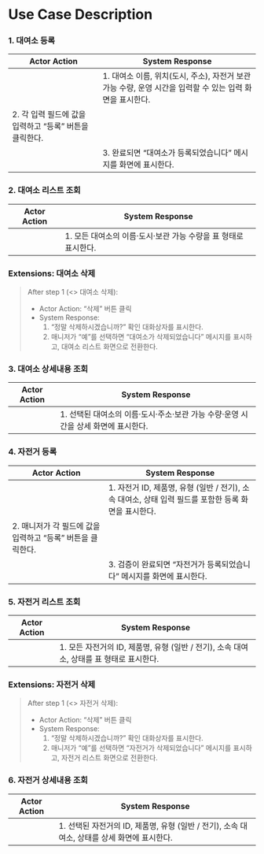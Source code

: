 # Use Case Description
### 1. 대여소 등록

| Actor Action | System Response |
| --- | --- |
|  | 1. 대여소 이름, 위치(도시, 주소), 자전거 보관 가능 수량, 운영 시간을 입력할 수 있는 입력 화면을 표시한다. |
| 2. 각 입력 필드에 값을 입력하고 “등록” 버튼을 클릭한다. |  |
|  | 3. 완료되면 “대여소가 등록되었습니다” 메시지를 화면에 표시한다. |

### 2. 대여소 리스트 조회

| Actor Action | System Response |
| --- | --- |
|  | 1. 모든 대여소의 이름·도시·보관 가능 수량을 표 형태로 표시한다. |

### Extensions: 대여소 삭제

> After step 1 (<<extend>> 대여소 삭제):
> 
> - Actor Action: “삭제” 버튼 클릭
> - System Response:
>     1. “정말 삭제하시겠습니까?” 확인 대화상자를 표시한다.
>     2. 매니저가 “예”를 선택하면 “대여소가 삭제되었습니다” 메시지를 표시하고, 대여소 리스트 화면으로 전환한다.

### 3. 대여소 상세내용 조회

| Actor Action | System Response |
| --- | --- |
|  | 1. 선택된 대여소의 이름·도시·주소·보관 가능 수량·운영 시간을 상세 화면에 표시한다. |

### 4. 자전거 등록

| Actor Action | System Response |
| --- | --- |
|  | 1. 자전거 ID, 제품명, 유형 (일반 / 전기), 소속 대여소, 상태 입력 필드를 포함한 등록 화면을 표시한다. |
| 2. 매니저가 각 필드에 값을 입력하고 “등록” 버튼을 클릭한다. |  |
|  | 3. 검증이 완료되면 “자전거가 등록되었습니다” 메시지를 화면에 표시한다. |

### 5. 자전거 리스트 조회

| Actor Action | System Response |
| --- | --- |
|  | 1. 모든 자전거의 ID, 제품명, 유형 (일반 / 전기), 소속 대여소, 상태를 표 형태로 표시한다. |

### Extensions: 자전거 삭제

> After step 1 (<<extend>> 자전거 삭제):
> 
> - Actor Action: “삭제” 버튼 클릭
> - System Response:
>     1. “정말 삭제하시겠습니까?” 확인 대화상자를 표시한다.
>     2. 매니저가 “예”를 선택하면 “자전거가 삭제되었습니다” 메시지를 표시하고, 자전거 리스트 화면으로 전환한다.

### 6. 자전거 상세내용 조회

| Actor Action | System Response |
| --- | --- |
|  | 1. 선택된 자전거의 ID, 제품명, 유형 (일반 / 전기), 소속 대여소, 상태를 상세 화면에 표시한다. |
